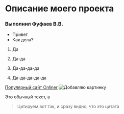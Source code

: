 # Описание моего проекта
### Выполнил Фуфаев В.В.

* Привет
* Как дела?

1. Да
2. Да-да

  1. Да-да-да-да

  2. Да-да-да-да-да
  
  [Популярный сайт Onliner](https://onliner.by)
  ![Добавляю картинку](https://content2.onliner.by/catalog/device/header/0a52cd718d3c62cf278041ba22892ac5.jpeg)

Это обычный текст, а
> Цитируем вот так, и сразу видно, что это цитата
